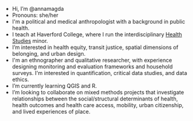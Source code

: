 - Hi, I’m @annamagda
- Pronouns: she/her 
- I'm a political and medical anthropologist with a background in public health.
- I teach at Haverford College, where I run the interdisciplinary <a href="https://www.haverford.edu/health-studies">Health Studies</a> minor.   
- I’m interested in health equity, transit justice, spatial dimensions of belonging, and urban design.  
- I'm an ethnographer and qualitative researcher, with experience designing monitoring and evaluation frameworks and household surveys. I'm interested in quantification, critical data studies, and data ethics.  
- I’m currently learning QGIS and R.  
- I’m looking to collaborate on mixed methods projects that investigate relationships between the social/structural determinants of health, health outcomes and health care access, mobility, urban citizenship, and lived experiences of place.

<!---
annamagda/annamagda is a ✨ special ✨ repository because its `README.md` (this file) appears on your GitHub profile.
You can click the Preview link to take a look at your changes.
- How to reach me: annamwest@gmail.com 

--->
